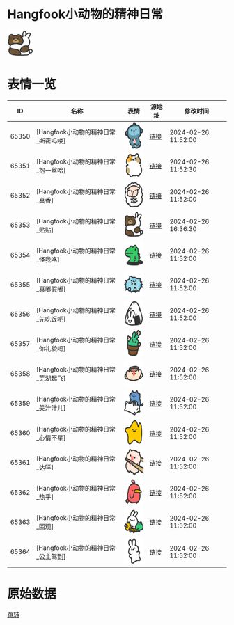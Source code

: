 # Hangfook小动物的精神日常

<img src="./cover.png" height="60" alt="cover" />

# 表情一览

|ID|名称|表情|源地址|修改时间|
|----|----|----|----|----|
|65350|[Hangfook小动物的精神日常_斯密吗喽]|<img src="./pic/065350_%5BHangfook小动物的精神日常_斯密吗喽%5D.png" height="60" alt="斯密吗喽"/>|[链接](https://i0.hdslb.com/bfs/garb/db26d07abb1bbee116260a81b827d0c217bdd4e9.png)|2024-02-26 11:52:00|
|65351|[Hangfook小动物的精神日常_抱一丝哈]|<img src="./pic/065351_%5BHangfook小动物的精神日常_抱一丝哈%5D.png" height="60" alt="抱一丝哈"/>|[链接](https://i0.hdslb.com/bfs/garb/b9d79de4b03a6170b1040490fe84641853f34a89.png)|2024-02-26 11:52:30|
|65352|[Hangfook小动物的精神日常_真香]|<img src="./pic/065352_%5BHangfook小动物的精神日常_真香%5D.png" height="60" alt="真香"/>|[链接](https://i0.hdslb.com/bfs/garb/16ae7ef20d70f85f8d5d34f7b5f81f5149a22ea7.png)|2024-02-26 11:52:00|
|65353|[Hangfook小动物的精神日常_贴贴]|<img src="./pic/065353_%5BHangfook小动物的精神日常_贴贴%5D.png" height="60" alt="贴贴"/>|[链接](https://i0.hdslb.com/bfs/garb/6db87a4221f7560fcd87d7b909d8292b960f2758.png)|2024-02-26 16:36:30|
|65354|[Hangfook小动物的精神日常_怪我咯]|<img src="./pic/065354_%5BHangfook小动物的精神日常_怪我咯%5D.png" height="60" alt="怪我咯"/>|[链接](https://i0.hdslb.com/bfs/garb/3a3597dc9b91a311da535747e9d7e3d4baf3989d.png)|2024-02-26 11:52:00|
|65355|[Hangfook小动物的精神日常_真嘟假嘟]|<img src="./pic/065355_%5BHangfook小动物的精神日常_真嘟假嘟%5D.png" height="60" alt="真嘟假嘟"/>|[链接](https://i0.hdslb.com/bfs/garb/c7bd506ebe8ad3bd134609167c9f42d7decb1bb5.png)|2024-02-26 11:52:00|
|65356|[Hangfook小动物的精神日常_先吃饭吧]|<img src="./pic/065356_%5BHangfook小动物的精神日常_先吃饭吧%5D.png" height="60" alt="先吃饭吧"/>|[链接](https://i0.hdslb.com/bfs/garb/a0bddd15e977c20b4b92aa502154f442a78b5a69.png)|2024-02-26 11:52:00|
|65357|[Hangfook小动物的精神日常_你礼貌吗]|<img src="./pic/065357_%5BHangfook小动物的精神日常_你礼貌吗%5D.png" height="60" alt="你礼貌吗"/>|[链接](https://i0.hdslb.com/bfs/garb/2bb10ec58df940c6724dd927db8ed1b4b660c54f.png)|2024-02-26 11:52:00|
|65358|[Hangfook小动物的精神日常_芜湖起飞]|<img src="./pic/065358_%5BHangfook小动物的精神日常_芜湖起飞%5D.png" height="60" alt="芜湖起飞"/>|[链接](https://i0.hdslb.com/bfs/garb/d8c7ee43542e3624414132d92102ba54ad350d55.png)|2024-02-26 11:52:00|
|65359|[Hangfook小动物的精神日常_美汁汁儿]|<img src="./pic/065359_%5BHangfook小动物的精神日常_美汁汁儿%5D.png" height="60" alt="美汁汁儿"/>|[链接](https://i0.hdslb.com/bfs/garb/da6c68bd3f9d58fc7a2660818c3e7f8772d5fe52.png)|2024-02-26 11:52:00|
|65360|[Hangfook小动物的精神日常_心情不星]|<img src="./pic/065360_%5BHangfook小动物的精神日常_心情不星%5D.png" height="60" alt="心情不星"/>|[链接](https://i0.hdslb.com/bfs/garb/264517565593661383defbca95adf71fcf028297.png)|2024-02-26 11:52:00|
|65361|[Hangfook小动物的精神日常_达咩]|<img src="./pic/065361_%5BHangfook小动物的精神日常_达咩%5D.png" height="60" alt="达咩"/>|[链接](https://i0.hdslb.com/bfs/garb/d2efe2bb876bf13d25645b9fc5323744b852cc5a.png)|2024-02-26 11:52:00|
|65362|[Hangfook小动物的精神日常_热乎]|<img src="./pic/065362_%5BHangfook小动物的精神日常_热乎%5D.png" height="60" alt="热乎"/>|[链接](https://i0.hdslb.com/bfs/garb/b0b6ff8b775fa1dfb930b89d612ad0813a9dfcc9.png)|2024-02-26 11:52:00|
|65363|[Hangfook小动物的精神日常_围观]|<img src="./pic/065363_%5BHangfook小动物的精神日常_围观%5D.png" height="60" alt="围观"/>|[链接](https://i0.hdslb.com/bfs/garb/f6ccbdc6621a05f8585047ff3ebc81e09867a136.png)|2024-02-26 11:52:00|
|65364|[Hangfook小动物的精神日常_公主驾到]|<img src="./pic/065364_%5BHangfook小动物的精神日常_公主驾到%5D.png" height="60" alt="公主驾到"/>|[链接](https://i0.hdslb.com/bfs/garb/deaa42e62db5a0ef5d443ecf5cf43e3443e0fa99.png)|2024-02-26 11:52:00|

# 原始数据

[跳转](./raw.json)

